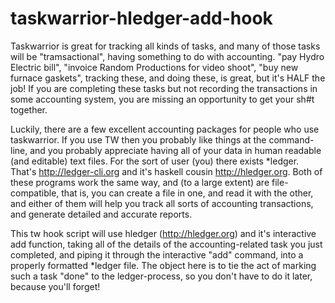 # taskwarrior-hledger-add-hook
Taskwarrior is great for tracking all kinds of tasks, and many of those tasks will be "tramsactional", having something to do with accounting. "pay Hydro Electric bill", "invoice Random Productions for video shoot", "buy new furnace gaskets", tracking these, and doing these, is great, but it's HALF the job! If you are completing these tasks but not recording the transactions in some accounting system, you are missing an opportunity to get your sh#t together.

Luckily, there are a few excellent accounting packages for people who use taskwarrior. If you use TW then you probably like things at the command-line, and you probably appreciate having all of your data in human readable (and editable) text files. For the sort of user (you) there exists *ledger. That's http://ledger-cli.org and it's haskell cousin http://hledger.org. Both of these programs work the same way, and (to a large extent) are file-compatible, that is, you can create a file in one, and read it with the other, and either of them will help you track all sorts of accounting transactions, and generate detailed and accurate reports. 

This tw hook script will use hledger (http://hledger.org) and it's interactive add function, taking all of the details of the accounting-related task you just completed, and piping it through the interactive "add" command, into a properly formatted *ledger file. The object here is to tie the act of marking such a task "done" to the ledger-process, so you don't have to do it later, because you'll forget!

